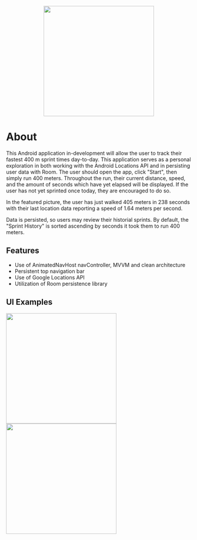 <p align="center"><img src="https://user-images.githubusercontent.com/77797048/135735284-01f5575f-918d-42f3-8d66-b5949f4435f5.png" width="300px"></p>

# About
     
This Android application in-development will allow the user to track their fastest 400 m sprint times day-to-day. This application serves as a personal exploration in both working with the Android Locations API and in persisting user data with Room. The user should open the app, click "Start", then simply run 400 meters. Throughout the run, their current distance, speed, and the amount of seconds which have yet elapsed will be displayed. If the user has not yet sprinted once today, they are encouraged to do so.

In the featured picture, the user has just walked 405 meters in 238 seconds with their last location data reporting a speed of 1.64 meters per second.

Data is persisted, so users may review their historial sprints. By default, the "Sprint History" is sorted ascending by seconds it took them to run 400 meters.

## Features
* Use of AnimatedNavHost navController, MVVM and clean architecture
* Persistent top navigation bar
* Use of Google Locations API
* Utilization of Room persistence library

## UI Examples
<img src="https://user-images.githubusercontent.com/77797048/135735287-ae45b395-aa19-4f79-9db1-f12d2b810757.png" width="300px">
<img src="https://user-images.githubusercontent.com/77797048/135735290-f2528b83-2b37-4f5f-bdae-4bcc30060bd3.png" width="300px">
